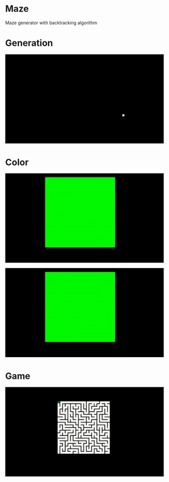 # Maze
Maze generator with backtracking algorithm

# Generation 

![](readmeImages/generationExample.gif)

# Color

![](readmeImages/colorExample1.gif)


![](readmeImages/colorExample1.gif)

# Game

![](readmeImages/gameExample.gif)
